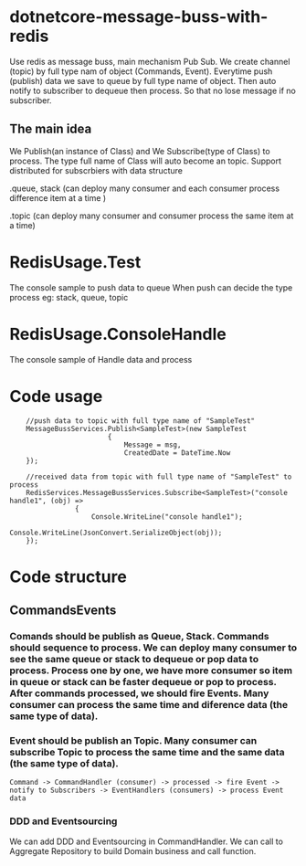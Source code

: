 # dotnetcore-message-buss-with-redis
Use redis as message buss, main mechanism Pub Sub. We create channel (topic) by full type nam of object (Commands, Event). Everytime push (publish) data we save to queue by full type name of object. Then auto notify to subscriber to dequeue then process. So that no lose message if no subscriber. 

## The main idea
We Publish(an instance of Class) and We Subscribe(type of Class) to process. The type full name of Class will auto become an topic. Support distributed for subscrbiers with data structure

.queue, stack (can deploy many consumer and each consumer process difference item at a time )

.topic (can deploy many consumer and consumer process the same item at a time)

# RedisUsage.Test
The console sample to push data to queue
When push can decide the type process eg: stack, queue, topic

# RedisUsage.ConsoleHandle
The console sample of Handle data and process

# Code usage

        //push data to topic with full type name of "SampleTest"
        MessageBussServices.Publish<SampleTest>(new SampleTest
                            {
                                Message = msg,
                                CreatedDate = DateTime.Now
        });
  
        //received data from topic with full type name of "SampleTest" to process
        RedisServices.MessageBussServices.Subscribe<SampleTest>("console handle1", (obj) =>
                    {
                        Console.WriteLine("console handle1");
                        Console.WriteLine(JsonConvert.SerializeObject(obj));
        });

# Code structure

## CommandsEvents
### Comands should be publish as Queue, Stack. Commands should sequence to process. We can deploy many consumer to see the same queue or stack to dequeue or pop data to process. Process one by one, we have more consumer so item in queue or stack can be faster dequeue or pop to process. After commands processed, we should fire Events. Many consumer can process the same time and diference data (the same type of data).
### Event should be publish an Topic. Many consumer can subscribe Topic to process the same time and the same data (the same type of data).

    Command -> CommandHandler (consumer) -> processed -> fire Event -> notify to Subscribers -> EventHandlers (consumers) -> process Event data
    
### DDD and Eventsourcing 
We can add DDD and Eventsourcing in CommandHandler. We can call to Aggregate Repository to build Domain business and call function.

